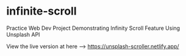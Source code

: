 # infinite-scroll
Practice Web Dev Project Demonstrating Infinity Scroll Feature Using Unsplash API

View the live version at here --> https://unsplash-scroller.netlify.app/
